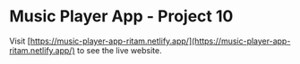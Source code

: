 # Music Player App - Project 10

Visit [https://music-player-app-ritam.netlify.app/](https://music-player-app-ritam.netlify.app/) to see the live website.